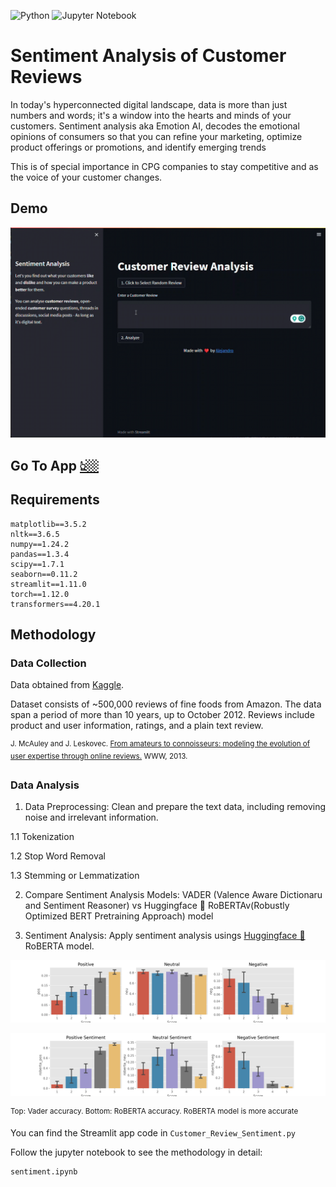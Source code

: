 ![Python](https://img.shields.io/badge/python-3670A0?style=for-the-badge&logo=python&logoColor=ffdd54) ![Jupyter Notebook](https://img.shields.io/badge/jupyter-%23FA0F00.svg?style=for-the-badge&logo=jupyter&logoColor=white)



# Sentiment Analysis of Customer Reviews

In today's hyperconnected digital landscape, data is more than just numbers and words; it's a window into the hearts and minds of your customers. Sentiment analysis aka Emotion AI, decodes the emotional opinions of consumers so that you can refine your marketing, optimize product offerings or promotions, and identify emerging trends

This is of special importance in CPG companies to stay competitive and as the voice of your customer changes.

## Demo 

![](https://github.com/aleivaar94/Customer-Review-Sentiment-Analysis-Streamlit/blob/master/assets/demo-sentiment.gif)


## Go To App [👆🏼](https://www.eminence-sentiment.streamlit.app)


## Requirements

```
matplotlib==3.5.2
nltk==3.6.5
numpy==1.24.2
pandas==1.3.4
scipy==1.7.1
seaborn==0.11.2
streamlit==1.11.0
torch==1.12.0
transformers==4.20.1

```

## Methodology

### Data Collection

Data obtained from [Kaggle](https://www.kaggle.com/datasets/snap/amazon-fine-food-reviews).

Dataset consists of ~500,000  reviews of fine foods from Amazon. The data span a period of more than 10 years, up to October 2012. Reviews include product and user information, ratings, and a plain text review.

<sup>J. McAuley and J. Leskovec. <ins>From amateurs to connoisseurs: modeling the evolution of user expertise through online reviews.</ins> WWW, 2013.</sup>


### Data Analysis

1. Data Preprocessing: Clean and prepare the text data, including removing noise and irrelevant information.

1.1 Tokenization

1.2 Stop Word Removal

1.3 Stemming or Lemmatization

2. Compare Sentiment Analysis Models: VADER (Valence Aware Dictionaru and Sentiment Reasoner) vs Huggingface 🤗 RoBERTAv(Robustly Optimized BERT Pretraining Approach) model


2. Sentiment Analysis: Apply sentiment analysis usings [Huggingface 🤗](https://huggingface.co/docs/transformers/model_doc/roberta#transformers.TFRobertaForQuestionAnswering) RoBERTA model.

![](https://github.com/aleivaar94/Customer-Review-Sentiment-Analysis-Streamlit/blob/master/assets/vader-CI.png)

![](https://github.com/aleivaar94/Customer-Review-Sentiment-Analysis-Streamlit/blob/master/assets/Roberta-CI.png)


<sup>Top: Vader accuracy. Bottom: RoBERTA accuracy.  RoBERTA model is more accurate</sup>

You can find the Streamlit app code in `Customer_Review_Sentiment.py`


Follow the jupyter notebook to see the methodology in detail:

```
sentiment.ipynb
```

